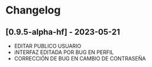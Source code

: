 # Changelog

## [0.9.5-alpha-hf] - 2023-05-21
- EDITAR PUBLICO USUARIO
- iNTERFAZ EDITADA POR BUG EN PERFIL
- CORRECCIÓN DE BUG EN CAMBIO DE CONTRASEÑA


